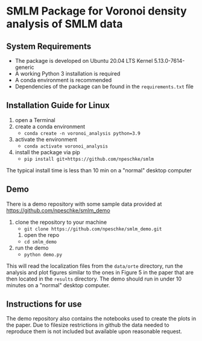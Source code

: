 # SMLM Package for Voronoi density analysis of SMLM data

## System Requirements
- The package is developed on Ubuntu 20.04 LTS Kernel 5.13.0-7614-generic
- A working Python 3 installation is required
- A conda environment is recommended
- Dependencies of the package can be found in the `requirements.txt` file

## Installation Guide for Linux
1. open a Terminal 
2. create a conda environment
   - `conda create -n voronoi_analysis python=3.9`
3. activate the environment
   - `conda activate voronoi_analysis`
4. install the package via pip
   - `pip install git+https://github.com/npeschke/smlm`

The typical install time is less than 10 min on a "normal" desktop computer

## Demo
There is a demo repository with some sample data provided at
https://github.com/npeschke/smlm_demo

1. clone the repository to your machine
   - `git clone https://github.com/npeschke/smlm_demo.git`
   1. open the repo
   - `cd smlm_demo`
2. run the demo
   - `python demo.py`

This will read the localization files from the `data/orte` directory,
run the analysis and plot figures similar to the ones in Figure 5
in the paper that are then located in the `results` directory.
The demo should run in under 10 minutes on a "normal" desktop
computer.

## Instructions for use
The demo repository also contains the notebooks used to create
the plots in the paper. Due to filesize restrictions in github the
data needed to reproduce them is not included but available upon
reasonable request.
